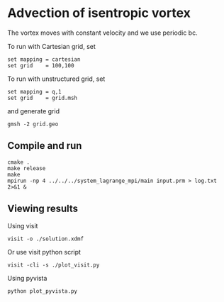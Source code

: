 # Advection of isentropic vortex

The vortex moves with constant velocity and we use periodic bc.

To run with Cartesian grid, set

```text
set mapping = cartesian
set grid    = 100,100
```

To run with unstructured grid, set

```text
set mapping = q,1
set grid    = grid.msh
```

and generate grid

```shell
gmsh -2 grid.geo
```

## Compile and run

```shell
cmake .
make release
make
mpirun -np 4 ../../../system_lagrange_mpi/main input.prm > log.txt 2>&1 &
```

## Viewing results

Using visit

```shell
visit -o ./solution.xdmf
```

Or use visit python script

```shell
visit -cli -s ./plot_visit.py
```

Using pyvista

```shell
python plot_pyvista.py
```
